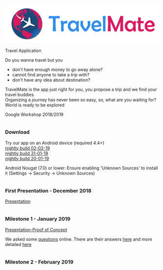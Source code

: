 ![alt text](https://github.com/Bo0tStr4p/TravelMate/blob/master/Logo/logo.png)

Travel Application

Do you wanna travel but you 
- don't have enough money to go away alone?
- cannot find anyone to take a trip with?
- don't have any idea about destination?

TravelMate is the app just right for you, you propose a trip and we find your travel buddies.  
Organizing a journey has never been so easy, so, what are you waiting for? World is ready to be explored

Google Workshop 2018/2019
#
### Download

Try our app on an Android device (required 4.4+)  
[nightly build 02-02-19](https://ufile.io/oxsfd)  
[nightly build 31-01-19](https://ufile.io/9psmi)  
[nightly build 20-01-19](https://ufile.io/ucfd9)

Android Nougat (7.0) or lower: Ensure enabling 'Unknown Sources' to install it (Settings -> Security -> Unknown Sources)

#
### First Presentation - December 2018

[Presentation](https://drive.google.com/open?id=1UHNNODF-Y_rYOl4WYEt9Oyyozr4RMVMK3-D2caoFovk) 

#
### Milestone 1 - January 2019

[Presentation-Proof of Concept](https://docs.google.com/presentation/d/1V3NEngYWi-IVNm8uyA-6jAlhKxV82ZXCWahTvfVvlZM/edit?usp=sharing)

We asked some [questions](https://docs.google.com/forms/d/12SJLFvOuqYqkm8Sa0f7khN3Dbr0Fd_Lbr7N4usXacR4/edit) online. There are their answers [here](https://drive.google.com/open?id=1VIWYZW6EjvkthMA22XVCKrNiC7RAtoaY) and more detailed [here](https://docs.google.com/spreadsheets/d/1Mj46nVhd1yihtB_okm_Ev94nAZ465J9QAuHAcH_y2KM/edit#gid=2085859047)

#

### Milestone 2 -  February 2019

#
